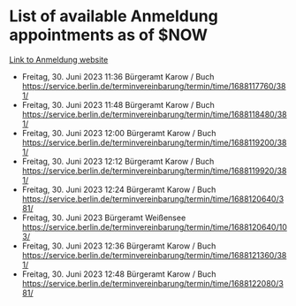 # List of available Anmeldung appointments as of $NOW
[Link to Anmeldung website](https://service.berlin.de/terminvereinbarung/termin/tag.php?termin=1&anliegen[]=120686&dienstleisterlist=122210,122217,327316,122219,327312,122227,327314,122231,327346,122243,327348,122254,122252,329742,122260,329745,122262,329748,122271,327278,122273,327274,122277,327276,330436,122280,327294,122282,327290,122284,327292,122291,327270,122285,327266,122286,327264,122296,327268,150230,329760,122297,327286,122294,327284,122312,329763,122314,329775,122304,327330,122311,327334,122309,327332,317869,122281,327352,122279,329772,122283,122276,327324,122274,327326,122267,329766,122246,327318,122251,327320,122257,327322,122208,327298,122226,327300&herkunft=http%3A%2F%2Fservice.berlin.de%2Fdienstleistung%2F120686%2F)
- Freitag, 30. Juni 2023 11:36 Bürgeramt Karow / Buch https://service.berlin.de/terminvereinbarung/termin/time/1688117760/381/
- Freitag, 30. Juni 2023 11:48 Bürgeramt Karow / Buch https://service.berlin.de/terminvereinbarung/termin/time/1688118480/381/
- Freitag, 30. Juni 2023 12:00 Bürgeramt Karow / Buch https://service.berlin.de/terminvereinbarung/termin/time/1688119200/381/
- Freitag, 30. Juni 2023 12:12 Bürgeramt Karow / Buch https://service.berlin.de/terminvereinbarung/termin/time/1688119920/381/
- Freitag, 30. Juni 2023 12:24 Bürgeramt Karow / Buch https://service.berlin.de/terminvereinbarung/termin/time/1688120640/381/
- Freitag, 30. Juni 2023  Bürgeramt Weißensee https://service.berlin.de/terminvereinbarung/termin/time/1688120640/103/
- Freitag, 30. Juni 2023 12:36 Bürgeramt Karow / Buch https://service.berlin.de/terminvereinbarung/termin/time/1688121360/381/
- Freitag, 30. Juni 2023 12:48 Bürgeramt Karow / Buch https://service.berlin.de/terminvereinbarung/termin/time/1688122080/381/
